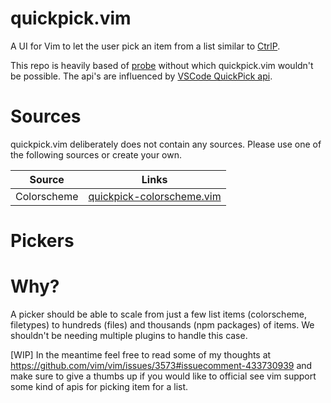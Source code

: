 # quickpick.vim
A UI for Vim to let the user pick an item from a list similar to [CtrlP](https://github.com/ctrlpvim/ctrlp.vim).

This repo is heavily based of [probe](https://github.com/torbiak/probe) without which quickpick.vim wouldn't be possible.
The api's are influenced by [VSCode QuickPick api](https://code.visualstudio.com/api/references/vscode-api#QuickPick).

# Sources
quickpick.vim deliberately does not contain any sources. Please use one of the following sources or create your own.

| Source                        | Links                                                                                              |
|-------------------------------|----------------------------------------------------------------------------------------------------|
| Colorscheme                   | [quickpick-colorscheme.vim](https://github.com/prabirshrestha/quickpick-colorscheme.vim)           |

# Pickers


# Why?
A picker should be able to scale from just a few list items (colorscheme, filetypes) to hundreds (files) and thousands (npm packages)
of items. We shouldn't be needing multiple plugins to handle this case.

[WIP] In the meantime feel free to read some of my thoughts at https://github.com/vim/vim/issues/3573#issuecomment-433730939
and make sure to give a thumbs up if you would like to official see vim support some kind of apis for picking item for a list.
